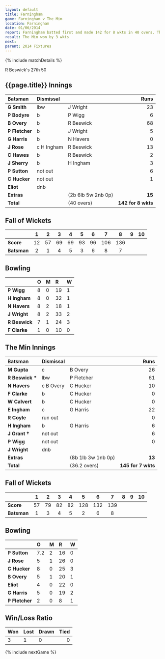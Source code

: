 ```yaml
---
layout: default
title: Farningham
game: Farningham v The Min
location: Farningham
date: 01/06/2014
report: Farningham batted first and made 142 for 8 wkts in 40 overs. The Min replied with 145 for 7 wkts in 36.2 overs
result: The Min won by 3 wkts
next: 
parent: 2014 Fixtures
---
```


{% include matchDetails %}

R Beswick's 27th 50

## {{page.title}} Innings

| Batsman | Dismissal |  | Runs |
|:---|:---|---|---:|
| **G Smith** | lbw | J Wright | 23 |
| **P Bodyre** | b | P Wigg | 6 |
| **B Overy** | b | R Beswick | 68 |
| **P Fletcher** | b | J Wright | 5 |
| **G Harris** | b | N Havers | 0 |
| **J Rose** | c H Ingham | R Beswick | 13 |
| **C Hawes** | b | R Beswick |  2|
| **J Sherry** | b | H Ingham | 3 |
| **P Sutton** | not out |  | 6 |
| **C Hucker** | not out |  | 1 |
| **Eliot** | dnb |  |  |
| **Extras** | | (2b 6lb 5w 2nb 0p) | **15** |
| **Total** | | (40 overs) | **142 for 8 wkts** |

## Fall of Wickets

| | 1 | 2 | 3 | 4 | 5 | 6 | 7 | 8 | 9 | 10 |
|---|:---:|:---:|:---:|:---:|:---:|:---:|:---:|:---:|:---:|:---:|
| **Score** | 12 | 57 | 69 | 69 | 93 | 96 | 106 | 136 |  |  |
| **Batsman** | 2 | 1 | 4 | 5 | 3 | 6 | 8 | 7 |  |  |

## Bowling

| | O | M | R | W |
|---|:---|:---|:---|:---|
| **P Wigg** | 8 | 0 | 19 | 1 |
| **H Ingham** | 8 | 0 | 32 | 1 |
| **N Havers** | 8 | 2 | 18 | 1 |
| **J Wright** | 8 | 2 | 33 | 2 |
| **R Beswick** | 7 | 1 | 24 | 3 |
| **F Clarke** | 1 | 0 | 10 | 0 |

## The Min Innings

| Batsman | Dismissal |  | Runs |
|:---|:---|---|---:|
| **M Gupta** | c | B Overy | 26 |
| **R Beswick &#42;** | lbw | P Fletcher | 61 |
| **N Havers** | c B Overy | C Hucker | 10 |
| **F Clarke** | b | C Hucker | 0 |
| **W Calvert** | b | C Hucker | 0 |
| **E Ingham** | c | G Harris | 22 |
| **R Coyle** | run out |  | 0 |
| **H Ingham** | b | G Harris | 6 |
| **J Grant &#8224;** | not out |  | 6 |
| **P Wigg** | not out |  | 0 |
| **J Wright** | dnb |  |  |
| **Extras** | | (8b 1lb 3w 1nb 0p) | **13** |
| **Total** | | (36.2 overs) | **145 for 7 wkts** |

## Fall of Wickets

| | 1 | 2 | 3 | 4 | 5 | 6 | 7 | 8 | 9 | 10 |
|---|:---:|:---:|:---:|:---:|:---:|:---:|:---:|:---:|:---:|:---:|
| **Score** | 57 | 79 | 82 | 82 | 128 | 132 | 139 |  |  |  |
| **Batsman** | 1 | 3 | 4 | 5 | 2 | 6 | 8 |  |  |  |

## Bowling

| | O | M | R | W |
|---|:---|:---|:---|:---|
| **P Sutton** | 7.2 | 2 | 16 | 0 |
| **J Rose** | 5 | 1 | 26 | 0 |
| **C Hucker** | 8 | 0 | 25 | 3 |
| **B Overy** | 5 | 1 | 20 | 1 |
| **Eliot** | 4 | 0 | 22 | 0 |
| **G Harris** | 5 | 0 | 19 | 2 |
| **P Fletcher** | 2 | 0 | 8 | 1 |

## Win/Loss Ratio

| Won | Lost | Drawn | Tied |
|:---|:---|:---|---:|
| 3 | 1 | 0 | 0 |

{% include nextGame %}